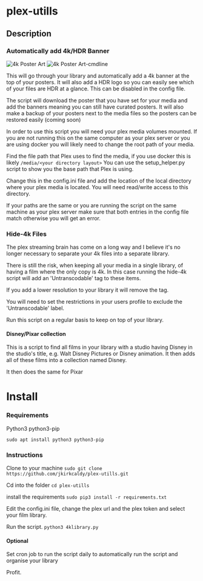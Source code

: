 # plex-utills
## Description
### Automatically add 4k/HDR Banner

![4k Poster Art](https://github.com/jkirkcaldy/plex-utills/blob/master/img/library_update_sm.gif?raw=true)
![4k Poster Art-cmdline](https://github.com/jkirkcaldy/plex-utills/blob/master/img/library_update_console.gif?raw=true)


This will go through your library and automatically add a 4k banner at the top of your posters. It will also add a HDR logo so you can easily see which of your files are HDR at a glance. This can be disabled in the config file.

The script will download the poster that you have set for your media and add the banners meaning you can still have curated posters. It will also make a backup of your posters next to the media files so the posters can be restored easily (coming soon)

In order to use this script you will need your plex media volumes mounted. If you are not running this on the same computer as your plex server or you are using docker you will likely need to change the root path of your media. 

Find the file path that Plex uses to find the media, if you use docker this is likely 
`/media/<your directory layout>`
You can use the setup_helper.py script to show you the base path that Plex is using. 

Change this in the config.ini file and add the location of the local directory where your plex media is located. You will need read/write access to this directory. 

If your paths are the same or you are running the script on the same machine as your plex server make sure that both entries in the config file match otherwise you will get an error. 
 

### Hide-4k Files
The plex streaming brain has come on a long way and I believe it's no longer necessary to separate your 4k files into a separate library. 

There is still the risk, when keeping all your media in a single library, of having a film where the only copy is 4k. In this case running the hide-4k script will add an 'Untranscodable' tag to these items.

If you add a lower resolution to your library it will remove the tag. 

You will need to set the restrictions in your users profile to exclude the 'Untranscodable' label.

Run this script on a regular basis to keep on top of your library. 


#### Disney/Pixar collection
This is a script to find all films in your library with a studio having Disney in the studio's title, e.g. Walt Disney Pictures or Disney animation. It then adds all of these films into a collection named Disney. 

It then does the same for Pixar

# Install
### Requirements
Python3
python3-pip

`sudo apt install python3 python3-pip`

### Instructions
Clone to your machine
`sudo git clone https://github.com/jkirkcaldy/plex-utills.git`

Cd into the folder
`cd plex-utills`

install the requirements 
`sudo pip3 install -r requirements.txt`

Edit the config.ini file, change the plex url and the plex token and select your film library. 

Run the script. 
`python3 4klibrary.py`

#### Optional
Set cron job to run the script daily to automatically run the script and organise your library

Profit.


